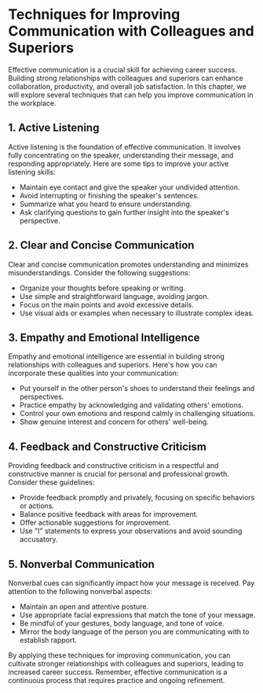 Techniques for Improving Communication with Colleagues and Superiors
=============================================================================

Effective communication is a crucial skill for achieving career success. Building strong relationships with colleagues and superiors can enhance collaboration, productivity, and overall job satisfaction. In this chapter, we will explore several techniques that can help you improve communication in the workplace.

1\. Active Listening
-------------------

Active listening is the foundation of effective communication. It involves fully concentrating on the speaker, understanding their message, and responding appropriately. Here are some tips to improve your active listening skills:

* Maintain eye contact and give the speaker your undivided attention.
* Avoid interrupting or finishing the speaker's sentences.
* Summarize what you heard to ensure understanding.
* Ask clarifying questions to gain further insight into the speaker's perspective.

2\. Clear and Concise Communication
----------------------------------

Clear and concise communication promotes understanding and minimizes misunderstandings. Consider the following suggestions:

* Organize your thoughts before speaking or writing.
* Use simple and straightforward language, avoiding jargon.
* Focus on the main points and avoid excessive details.
* Use visual aids or examples when necessary to illustrate complex ideas.

3\. Empathy and Emotional Intelligence
-------------------------------------

Empathy and emotional intelligence are essential in building strong relationships with colleagues and superiors. Here's how you can incorporate these qualities into your communication:

* Put yourself in the other person's shoes to understand their feelings and perspectives.
* Practice empathy by acknowledging and validating others' emotions.
* Control your own emotions and respond calmly in challenging situations.
* Show genuine interest and concern for others' well-being.

4\. Feedback and Constructive Criticism
--------------------------------------

Providing feedback and constructive criticism in a respectful and constructive manner is crucial for personal and professional growth. Consider these guidelines:

* Provide feedback promptly and privately, focusing on specific behaviors or actions.
* Balance positive feedback with areas for improvement.
* Offer actionable suggestions for improvement.
* Use "I" statements to express your observations and avoid sounding accusatory.

5\. Nonverbal Communication
--------------------------

Nonverbal cues can significantly impact how your message is received. Pay attention to the following nonverbal aspects:

* Maintain an open and attentive posture.
* Use appropriate facial expressions that match the tone of your message.
* Be mindful of your gestures, body language, and tone of voice.
* Mirror the body language of the person you are communicating with to establish rapport.

By applying these techniques for improving communication, you can cultivate stronger relationships with colleagues and superiors, leading to increased career success. Remember, effective communication is a continuous process that requires practice and ongoing refinement.
